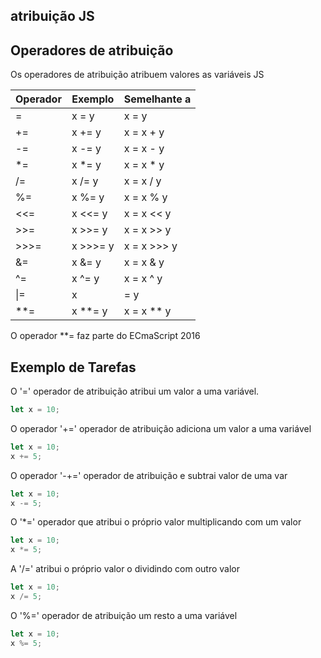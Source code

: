 ## atribuição JS
## Operadores de atribuição

Os operadores de atribuição atribuem valores as variáveis JS

|Operador|Exemplo|Semelhante a |
|-|-|-|
|=  |   	x = y   |	x = y|
|+= |   	x += y  |	x = x + y|
|-= |   	x -= y  |	x = x - y|
|*= |   	x *= y  |	x = x * y|
|/= |   	x /= y  |	x = x / y|
|%= |   	x %= y  |	x = x % y|
|<<=    |   	x <<= y |	x = x << y|
|>>=    |   	x >>= y |	x = x >> y|
|>>>=   |   	x >>>= y    |	x = x >>> y|
|&= |   	x &= y  |	x = x & y|
|^= |   	x ^= y  |	x = x ^ y|
|\|= |   	x |= y  |	x = x | y|
|**=    |   	x **= y |	x = x ** y|

O operador **= faz parte do ECmaScript 2016

## Exemplo de Tarefas

O '=' operador de atribuição atribui um valor a uma variável.

~~~ javascript
let x = 10;
~~~

O operador '+=' operador de atribuição adiciona um valor a uma variável

~~~ javascript
let x = 10;
x += 5;
~~~
O operador '-+=' operador de atribuição e subtrai valor de uma var

~~~ javascript
let x = 10;
x -= 5;
~~~

O '*=' operador que atribui o próprio valor multiplicando com um valor

~~~ javascript
let x = 10;
x *= 5;
~~~

A '/=' atribui o próprio valor o dividindo com outro valor

~~~ javascript
let x = 10;
x /= 5;
~~~
O '%=' operador de atribuição um resto a uma variável

~~~ javascript
let x = 10;
x %= 5;
~~~
